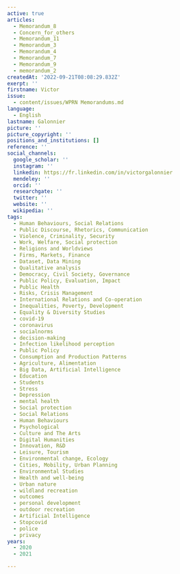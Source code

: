 ```yaml
---
active: true
articles:
  - Memorandum_8
  - Concern_for_others
  - Memorandum_11
  - Memorandum_3
  - Memorandum_4
  - Memorandum_7
  - Memorandum_9
  - memorandum_2
createdAt: '2022-09-21T08:08:29.832Z'
exerpt: ''
firstname: Victor
issue:
  - content/issues/WPRN Memorandums.md
language:
  - English
lastname: Galonnier
picture: ''
picture_copyright: ''
positions_and_institutions: []
reference: ''
social_channels:
  google_scholar: ''
  instagram: ''
  linkedin: https://fr.linkedin.com/in/victorgalonnier
  mendeley: ''
  orcid: ''
  researchgate: ''
  twitter: ''
  website: ''
  wikipedia: ''
tags:
  - Human Behaviours, Social Relations
  - Public Discourse, Rhetorics, Communication
  - Violence, Criminality, Security
  - Work, Welfare, Social protection
  - Religions and Worldviews
  - Firms, Markets, Finance
  - Dataset, Data Mining
  - Qualitative analysis
  - Democracy, Civil Society, Governance
  - Public Policy, Evaluation, Impact
  - Public Health
  - Risks, Crisis Management
  - International Relations and Co-operation
  - Inequalities, Poverty, Development
  - Equality & Diversity Studies
  - covid-19
  - coronavirus
  - socialnorms
  - decision-making
  - Infection likelihood perception
  - Public Policy
  - Consumption and Production Patterns
  - Agriculture, Alimentation
  - Big Data, Artificial Intelligence
  - Education
  - Students
  - Stress
  - Depression
  - mental health
  - Social protection
  - Social Relations
  - Human Behaviours
  - Psychological
  - Culture and The Arts
  - Digital Humanities
  - Innovation, R&D
  - Leisure, Tourism
  - Environmental change, Ecology
  - Cities, Mobility, Urban Planning
  - Environmental Studies
  - Health and well-being
  - Urban nature
  - wildland recreation
  - outcomes
  - personal development
  - outdoor recreation
  - Artificial Intelligence
  - Stopcovid
  - police
  - privacy
years:
  - 2020
  - 2021

---
```

